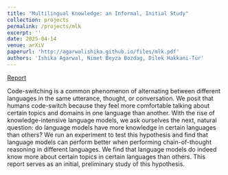 ```yaml
---
title: "Multilingual Knowledge: an Informal, Initial Study"
collection: projects
permalink: /projects/mlk
excerpt: ''
date: 2025-04-14
venue: arXiV
paperurl: 'http://agarwalishika.github.io/files/mlk.pdf'
authors: 'Ishika Agarwal, Nimet Beyza Bozdag, Dilek Hakkani-Tür'
---
```


[Report](https://arxiv.org/abs/2502.09969)

Code-switching is a common phenomenon of alternating between different languages in the same utterance, thought, or conversation. We posit that humans code-switch because they feel more comfortable talking about certain topics and domains in one language than another. With the rise of knowledge-intensive language models, we ask ourselves the next, natural question: do language models have more knowledge in certain languages than others? We run an experiment to test this hypothesis and find that language models can perform better when performing chain-of-thought reasoning in different languages. We find that language models do indeed know more about certain topics in certain languages than others. This report serves as an initial, preliminary study of this hypothesis.